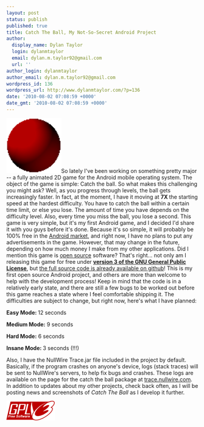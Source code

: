 ```yaml
---
layout: post
status: publish
published: true
title: Catch The Ball, My Not-So-Secret Android Project
author:
  display_name: Dylan Taylor
  login: dylanmtaylor
  email: dylan.m.taylor92@gmail.com
  url: ''
author_login: dylanmtaylor
author_email: dylan.m.taylor92@gmail.com
wordpress_id: 136
wordpress_url: http://www.dylanmtaylor.com/?p=136
date: '2010-08-02 07:08:59 +0000'
date_gmt: '2010-08-02 07:08:59 +0000'
---
```

<p><a href="/images/blog/2010/11/catch-the-ball.png"><img class="alignleft size-full wp-image-137" title="Catch The Ball Logo" src="/images/blog/2010/11/catch-the-ball.png" alt="" width="144" height="144" /></a>So lately I've been working on something pretty major -- a fully animated 2D game for the Android mobile operating system. The object of the game is simple: Catch the ball. So what makes this challenging you might ask? Well, as you progress through levels, the ball gets increasingly faster. In fact, at the moment, I have it moving at <strong>7X </strong>the starting speed at the hardest difficulty. You have to catch the ball within a certain time limit, or else you lose. The amount of time you have depends on the difficulty level. Also, every time you miss the ball, you lose a second. This game is very simple, but it's my first Android game, and I decided I'd share it with you guys before it's done. Because it's so simple, it will probably be 100% free in the <a class="zem_slink" title="Android Market" rel="homepage" href="http://www.android.com/market/">Android market</a>, and right now, I have no plans to put any advertisements in the game. However, that may change in the future, depending on how much money I make from my other applications. Did I mention this game is <a class="zem_slink" title="Open source" rel="wikipedia" href="http://en.wikipedia.org/wiki/Open_source">open source</a> software? That's right... not only am I releasing this game for free under <a title="GNU General Public License version 3" href="http://www.gnu.org/licenses/gpl.html"><strong>ver</strong><strong>sion 3 of the GNU General Public Licens</strong><strong>e</strong></a>, but <a title="Catch The Ball Repository on Github" href="http://github.com/dylanmtaylor/Catch-The-Ball">the full source code is already available on github</a>! This is my first open source Android project, and others are more than welcome to help with the development process! Keep in mind that the code is in a relatively early state, and there are still a few bugs to be worked out before this game reaches a state where I feel comfortable shipping it. The difficulties are subject to change, but right now, here's what I have planned:</p>
<p><strong>Easy Mode: </strong>12 seconds</p>
<p><strong>Medium Mode:</strong> 9 seconds</p>
<p><strong>Hard Mode:</strong> 6 seconds</p>
<p><strong>Insane Mode: </strong>3 seconds (!!!)</p>
<p>Also, I have the NullWire Trace.jar file included in the project by default. Basically, if the program crashes on anyone's device, logs (stack traces) will be sent to NullWire's servers, to help fix bugs and crashes. These logs are available on the page for the catch the ball package at <a href="http://trace.nullwire.com/">trace.nullwire.com</a>. In addition to updates about my other projects, check back often, as I will be posting news and screenshots of <em>Catch The Ball</em> as I develop it further.</p>
<p><a href="/images/blog/2010/11/gplv3-127x51.png"><img class="alignnone size-full wp-image-142" title="GNU General Public License Version 3" src="/images/blog/2010/11/gplv3-127x51.png" alt="" width="127" height="51" /></a></p>
